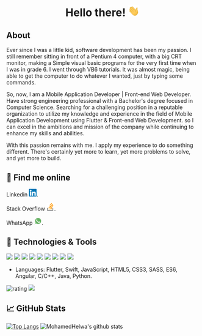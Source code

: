 <!-- ### Hi there <img src="./assets/wave.gif" width="30px">



**mohamedhelwa/mohamedhelwa** is a ✨ _special_ ✨ repository because its `README.md` (this file) appears on your GitHub profile.

Here are some ideas to get you started:

- 🔭 I’m currently working on ...
- 🌱 I’m currently learning ...
- 👯 I’m looking to collaborate on ...
- 🤔 I’m looking for help with ...
- 💬 Ask me about ...
- 📫 How to reach me: ...
- 😄 Pronouns: ...
- ⚡ Fun fact: ...
-->


<h1 align="center"> Hello there! <img src="./assets/wave.gif" width="30px"> </h1>

##  About
Ever since I was a little kid, software development has been my passion. I still remember sitting in front of a Pentium 4 computer, with a big CRT monitor, making a Simple visual basic programs for the very first time when I was in grade 6. I went through VB6 tutorials. It was almost magic, being able to get the computer to do whatever I wanted, just by typing some commands.

So, now, I am a Mobile Application Developer | Front-end Web Developer. Have strong engineering professional with a Bachelor's degree focused in Computer Science. Searching for a challenging position in a reputable organization to utilize my knowledge and experience in the field of Mobile Application Development using Flutter & Front-end Web Development. so I can excel in the ambitions and mission of the company while continuing to enhance my skills and abilities.

With this passion remains with me. I apply my experience to do something different. There's certainly yet more to learn, yet more problems to solve, and yet more to build.

## 💬 Find me online

Linkedin [<img src="./assets/linkedinIcon.svg" width="20px">](https://www.linkedin.com/in/mohamedabohelwa/).

Stack Overflow [<img src="./assets/stackOverflow.svg" width="20px">](https://stackoverflow.com/users/12534053/mohamed-abd-el-hamid).

WhatsApp [<img src="./assets/whatsApp.svg" width="20px">](https://wa.me/+201228802927).


## 🔧 Technologies & Tools

![](https://img.shields.io/badge/OS-Linux-informational?style=flat&logo=macos&logoColor=white&color=blue)
![](https://img.shields.io/badge/Editor-Android_Studio-informational?style=flat&logo=android-studio&logoColor=white&color=blue)
![](https://img.shields.io/badge/Editor-VS_code-informational?style=flat&logo=visual-studio-code&logoColor=white&color=blue)
![](https://img.shields.io/badge/Code-Flutter-informational?style=flat&logo=flutter&logoColor=white&color=blue)
![](https://img.shields.io/badge/Code-Dart-informational?style=flat&logo=dart&logoColor=white&color=blue)
![](https://img.shields.io/badge/Code-Java-informational?style=flat&logo=java&logoColor=white&color=blue)
![](https://img.shields.io/badge/Code-JavaScript-informational?style=flat&logo=javascript&logoColor=white&color=blue)
![](https://img.shields.io/badge/Tools-SQLite-informational?style=flat&logo=sqlite&logoColor=white&color=blue)
![](https://img.shields.io/badge/Tools-MongoDB-informational?style=flat&logo=mongodb&logoColor=white&color=blue)


-  Languages: Flutter, Swift, JavaScript, HTML5, CSS3, SASS, ES6, Angular, C/C++, Java, Python.



![rating](https://img.shields.io/badge/rating-★★★★☆-brightgreen) <img src="https://komarev.com/ghpvc/?username=mohamedhelwa&style=flat"/>

## &#x1f4c8; GitHub Stats

[![Top Langs](https://github-readme-stats.vercel.app/api/top-langs/?username=mohamedhelwa&layout=compact&langs_count=8&theme=algolia)](https://github.com/anuraghazra/github-readme-stats)
![MohamedHelwa's github stats](https://github-readme-stats.vercel.app/api?username=mohamedhelwa&show_icons=true&theme=algolia)
